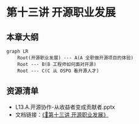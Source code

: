 # 第十三讲 开源职业发展

## 本章大纲

~~~mermaid
graph LR
    Root(开源职业发展) --- A(A 全职做开源项目的体验)
    Root --- B(B 工程师如何面对开源)
    Root --- C(C 从 OSPO 看开源人才)
~~~

## 资源清单
- L13.A.开源协作-从收益者变成贡献者.pptx
- 文档链接：[《📘第十三讲 开源职业发展》](./开源协作-从受益者变成贡献者.pdf)
